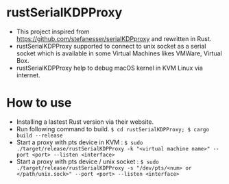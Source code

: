 # rustSerialKDPProxy

* This project inspired from https://github.com/stefanesser/serialKDPproxy and rewritten in Rust.
* rustSerialKDPProxy supported to connect to unix socket as a serial socket which is available in some Virtual Machines likes VMWare, Virtual Box.
* rustSerialKDPProxy help to debug macOS kernel in KVM Linux via internet.

# How to use

* Installing a lastest Rust version via their website.
* Run following command to build.
		```
		$ cd rustSerialKDPProxy;
		$ cargo build --release
		```
* Start a proxy with pts device in KVM :
		```
		$ sudo ./target/release/rustSerialKDPProxy -k "<virtual machine name>" --port <port> --listen <interface>
		```
* Start a proxy with pts device / unix socket :
		```
		$ sudo ./target/release/rustSerialKDPProxy -s "/dev/pts/<num> or </path/unix.sock>" --port <port> --listen <interface>
		```

